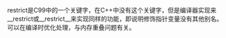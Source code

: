 restrict是C99中的一个关键字，在C++中没有这个关键字，但是编译器实现来__restrict或__restrict__来实现同样的功能，即说明修饰指针变量没有其他别名。
可以在编译时优化处理，与内存重叠问题有关。